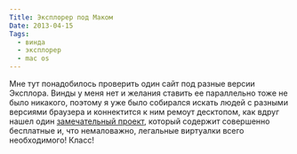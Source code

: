```yaml
---
Title: Эксплорер под Маком
Date: 2013-04-15
Tags: 
  - винда
  - эксплорер
  - mac os
---
```


<div class="text">Мне тут понадобилось проверить один сайт под разные версии Эксплора. Винды у меня нет и желания ставить ее параллельно тоже не было никакого, поэтому я уже было собирался искать людей с разными версиями браузера и коннектится к ним ремоут десктопом, как вдруг нашел один <a href="http://xdissent.github.io/ievms/">замечательный проект</a>, который содержит совершенно бесплатные и, что немаловажно, легальные виртуалки всего необходимого! Класс!</div>